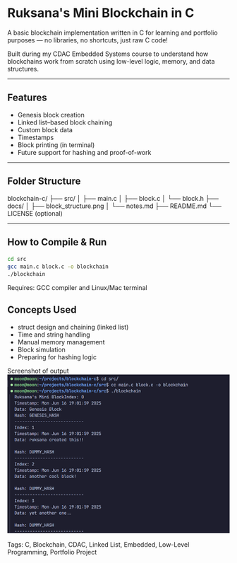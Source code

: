 # Ruksana's Mini Blockchain in C

A basic blockchain implementation written in C for learning and portfolio purposes — no libraries, no shortcuts, just raw C code!

Built during my CDAC Embedded Systems course to understand how blockchains work from scratch using low-level logic, memory, and data structures.

---

## Features

- Genesis block creation
- Linked list–based block chaining
- Custom block data
- Timestamps
- Block printing (in terminal)
- Future support for hashing and proof-of-work

---

## Folder Structure


blockchain-c/
├── src/
│ ├── main.c
│ ├── block.c
│ └── block.h
├── docs/
│ ├── block_structure.png
│ └── notes.md
├── README.md
└── LICENSE (optional)

---

##  How to Compile & Run

```bash
cd src
gcc main.c block.c -o blockchain
./blockchain
```
Requires: GCC compiler and Linux/Mac terminal

## Concepts Used
- struct design and chaining (linked list)
- Time and string handling
- Manual memory management
- Block simulation
- Preparing for hashing logic

Screenshot of output
![alt text](image.png)

Tags:
C, Blockchain, CDAC, Linked List, Embedded, Low-Level Programming, Portfolio Project  